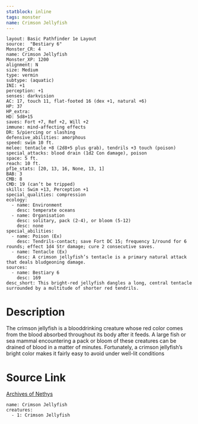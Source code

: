 ```yaml
---
statblock: inline
tags: monster
name: Crimson Jellyfish
---
```

```statblock
layout: Basic Pathfinder 1e Layout
source:  "Bestiary 6"
Monster_CR: 4
name: Crimson Jellyfish
Monster_XP: 1200
alignment: N
size: Medium
type: vermin
subtype: (aquatic)
INI: +1
perception: +1
senses: darkvision
AC: 17, touch 11, flat-footed 16 (dex +1, natural +6)
HP: 37
HP_extra: 
HD: 5d8+15
saves: Fort +7, Ref +2, Will +2
immune: mind-affecting effects
DR: 5/piercing or slashing
defensive_abilities: amorphous
speed: swim 10 ft.
melee: tentacle +8 (2d8+5 plus grab), tendrils +3 touch (poison)
special_attacks: blood drain (1d2 Con damage), poison
space: 5 ft.
reach: 10 ft.
pf1e_stats: [20, 13, 16, None, 13, 1]
BAB: 3
CMB: 8
CMD: 19 (can’t be tripped)
skills: Swim +13, Perception +1
special_qualities: compression
ecology:
  - name: Environment
    desc: temperate oceans
  - name: Organisation
    desc: solitary, pack (2-4), or bloom (5-12)
    desc: none
special_abilities:
  - name: Poison (Ex)
    desc: Tendrils-contact; save Fort DC 15; frequency 1/round for 6 rounds; effect 1d4 Str damage; cure 2 consecutive saves.
  - name: Tentacle (Ex)
    desc: A crimson jellyfish’s tentacle is a primary natural attack that deals bludgeoning damage.
sources:
  - name: Bestiary 6
    desc: 169
desc_short: This bright-red jellyfish dangles a long, central tentacle surrounded by a multitude of shorter red tendrils.
```
# Description
The crimson jellyfish is a blooddrinking creature whose red color comes from the blood absorbed throughout its body after it feeds. A large fish or sea mammal encountering a pack or bloom of these creatures can be drained of blood in a matter of minutes. Fortunately, a crimson jellyfish’s bright color makes it fairly easy to avoid under well-lit conditions
# Source Link
[Archives of Nethys](https://aonprd.com/MonsterDisplay.aspx?ItemName=Crimson%20Jellyfish)
```encounter-table
name: Crimson Jellyfish
creatures:
  - 1: Crimson Jellyfish
```
